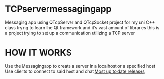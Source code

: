 # TCPservermessagingapp
Messaging app using QTcpServer and QTcpSocket
project for my uni C++ class
trying to learn the Qt framework and it's vast amount of libraries
this is a project trying to set up a communication utilizing a TCP server 
# HOW IT WORKS
Use the Messagingapp to create a server in a localhost or a specified host
Use clients to connect to said host and chat 
[Most up to date releases](https://github.com/CIeteky/TCPservermessagingapp/releases/tag/0.0.2)
